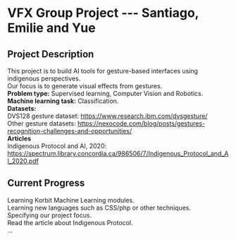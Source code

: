 # VFX Group Project --- Santiago, Emilie and Yue

## Project Description
This project is to build AI tools for gesture-based interfaces 
using indigenous perspectives.\
Our focus is to generate visual effects from gestures.\
**Problem type:** Supervised learning, Computer Vision and Robotics.\
**Machine learning task:** Classification.\
**Datasets:**\
 DVS128 gesture dataset: https://www.research.ibm.com/dvsgesture/ \
 Other gesture datasets: https://nexocode.com/blog/posts/gestures-recognition-challenges-and-opportunities/ \
**Articles**\
 Indigenous Protocol and AI, 2020: https://spectrum.library.concordia.ca/986506/7/Indigenous_Protocol_and_AI_2020.pdf

## Current Progress
Learning Korbit Machine Learning modules.\
Learning new languages such as CSS/php or other techniques.\
Specifying our project focus.\
Read the article about Indigenous Protocol.\
...
